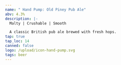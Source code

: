 ```yaml
---
name: " Hand Pump: Old Piney Pub Ale"
abv: 4.3%
description: |-
  Malty | Crushable | Smooth

  A classic British pub ale brewed with fresh hops.  
tap: true
tap_loc: 14
canned: false
logo: /upload/icon-hand-pump.svg
tags: beer
---
```

